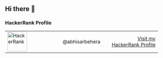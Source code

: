 ## Hi there 👋

<!--
**behera-abhisar/behera-abhisar** is a ✨ _special_ ✨ repository because its `README.md` (this file) appears on your GitHub profile.

Here are some ideas to get you started:

- 🔭 I’m currently working on ...
- 🌱 I’m currently learning ...
- 👯 I’m looking to collaborate on ...
- 🤔 I’m looking for help with ...
- 💬 Ask me about ...
- 📫 How to reach me: ...
- 😄 Pronouns: ...
- ⚡ Fun fact: ...
-->

### HackerRank Profile

<table width=100%">
  <tr>
    <td style="width: 33%;">
      <div style="display: flex; align-items: center;">
        <img 
          src="https://upload.wikimedia.org/wikipedia/commons/6/65/HackerRank_logo.png" 
          alt="HackerRank" 
          width="64" 
          height="64" 
          style="margin-right: 8px;" 
        />
      </div>
    </td>
    <td style="width: 33%; text-align: center;">
      @abhisarbehera
    </td>
    <td style="width: 33%; text-align: right;">
      <a href="https://www.hackerrank.com/profile/abhisarbehera">
        Visit my HackerRank Profile
      </a>
    </td>
  </tr>
</table>
